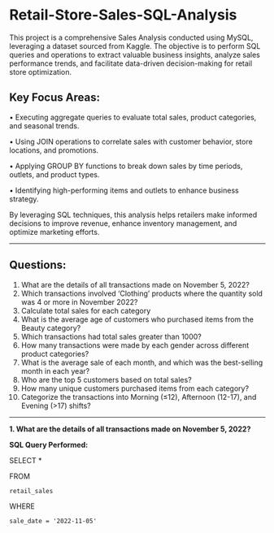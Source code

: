 # Retail-Store-Sales-SQL-Analysis
This project is a comprehensive Sales Analysis conducted using MySQL, leveraging a dataset sourced from Kaggle. The objective is to perform SQL queries and operations to extract valuable business insights, analyze sales performance trends, and facilitate data-driven decision-making for retail store optimization.
## Key Focus Areas:
• Executing aggregate queries to evaluate total sales, product categories, and seasonal trends.

• Using JOIN operations to correlate sales with customer behavior, store locations, and promotions.

• Applying GROUP BY functions to break down sales by time periods, outlets, and product types.

• Identifying high-performing items and outlets to enhance business strategy.

By leveraging SQL techniques, this analysis helps retailers make informed decisions to improve revenue, enhance inventory management, and optimize marketing efforts.

---
## Questions:
1. What are the details of all transactions made on November 5, 2022?
2. Which transactions involved ‘Clothing’ products where the quantity sold was 4 or more in November 2022?
3. Calculate total sales for each category
4. What is the average age of customers who purchased items from the Beauty category?
5. Which transactions had total sales greater than 1000?
6. How many transactions were made by each gender across different product categories?
7. What is the average sale of each month, and which was the best-selling month in each year?
8. Who are the top 5 customers based on total sales?
9. How many unique customers purchased items from each category?
10. Categorize the transactions into Morning (≤12), Afternoon (12-17), and Evening (>17) shifts?

---
**1. What are the details of all transactions made on November 5, 2022?**

**SQL Query Performed:**

SELECT *

FROM

    retail_sales
    
WHERE

    sale_date = '2022-11-05'

